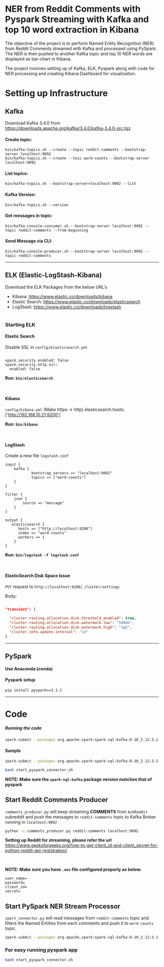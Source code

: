 # NER from Reddit Comments with Pyspark Streaming with Kafka and top 10 word extraction in Kibana

The objective of the project is to perform Named Entity Recognition (NER) from Reddit Comments streamed with Kafka and processed using PySpark. The NER is then pushed to another Kafka topic and top 10 NER words are displayed as bar-chart in Kibana.

The project involves setting up of Kafka, ELK, Pyspark along with code for NER processing and creating Kibana Dashboard for visualization.

# Setting up Infrastructure
## Kafka 

Download Kafka 3.4.0 from https://downloads.apache.org/kafka/3.4.0/kafka-3.4.0-src.tgz

#### Create topic:
`bin/kafka-topics.sh --create --topic reddit-comments --bootstrap-server localhost:9092`  
`bin/kafka-topics.sh --create --toic word-counts --bootstrap-server localhost:9092`

#### List topics:
`bin/kafka-topics.sh --bootstrap-server=localhost:9092 --list`

#### Kafka Version:
`bin/kafka-topics.sh --version`


#### Get messages in topic:

`bin/kafka-console-consumer.sh --bootstrap-server localhost:9092 --topic reddit-comments --from-beginning`

#### Send Message via CLI:
`bin/kafka-console-producer.sh --bootstrap-server localhost:9092 --topic reddit-comments`

---

## ELK (Elastic-LogStash-Kibana)

Download the ELK Packages from the below URL's  

- Kibana: https://www.elastic.co/downloads/kibana
- Elastic Search: https://www.elastic.co/downloads/elasticsearch
- LogStash: https://www.elastic.co/downloads/logstash
<br><br>
### Starting ELK

#### Elastic Search

Disable SSL in `config/elasticsearch.yml`

``` config

xpack.security.enabled: false
xpack.security.http.ssl:
  enabled: false

```

**Run: `bin/elasticsearch`**

<br>

#### Kibana

`config/kibana.yml` (Make https -> http)
elasticsearch.hosts: ['http://192.168.10.21:9200']


**Run: `bin/kibana`**

<br>

#### LogStash

Create a new file `logstash.conf`

``` config
input {
    kafka {
            bootstrap_servers => "localhost:9092"
            topics => ["word-counts"]
    }
}

filter {
    json {
        source => "message"
    }
}

output {
   elasticsearch {
      hosts => ["http://localhost:9200"]
      index => "word-counts"
      workers => 1
    }
}

```

**Run: `bin/logstash -f logstash.conf`**

<br>

#### ElasticSearch Disk Space Issue
`PUT` request to `http://localhost:9200/_cluster/settings`

Body:

``` json

"transient": {
   
  "cluster.routing.allocation.disk.threshold_enabled": true,
  "cluster.routing.allocation.disk.watermark.low": "500mb",
  "cluster.routing.allocation.disk.watermark.high": "1gb",
  "cluster.info.update.interval": "1m"
}

```

---

## PySpark

#### Use Anaconda (conda)

#### Pyspark setup  

`pip install pyspark==3.1.1`

---

# Code

##### Running the code

``` bash
spark-submit --packages org.apache.spark:spark-sql-kafka-0-10_2.12:3.1.1 --conf spark.sql.streaming.forceDeleteTempCheckpointLocation=true spark_connector.py <CHECKPOINT_DIR> <BOOTSTRAP_SERVER> <READ_TOPIC> <WRITE_TOPIC>
```

#### Sample
``` bash
spark-submit --packages org.apache.spark:spark-sql-kafka-0-10_2.12:3.1.1 --conf spark.sql.streaming.forceDeleteTempCheckpointLocation=true spark_connector.py /tmp/checkpoint localhost:9092 reddit-comments word-counts
```

``` bash
bash start_pyspark_connector.sh
```
**NOTE: Make sure the `spark-sql-kafka` package version matches that of pyspark**


## Start Reddit Comments Producer

`comments_producer.py` will keep streaming **COMMENTS** from `AskReddit` subreddit and push the messages to `reddit-comments` topic to Kafka Broker running in `localhost:9092`

``` bash
python -u comments_producer.py reddit-comments localhost:9092
```

**Setting up Reddit for streaming, please refer the url**
https://www.geeksforgeeks.org/how-to-get-client_id-and-client_secret-for-python-reddit-api-registration/

<br>

**NOTE: Make sure you have `.env` file configured properly as below.**
``` config
user_name=
password=
client_id=
secret=
```

## Start PySpark NER Stream Processor

`spart_connector.py` will read messages from `reddit-comments` topic and filters the Named Entities from each comments and push it to `word-counts` topic.

``` bash
spark-submit --packages org.apache.spark:spark-sql-kafka-0-10_2.12:3.1.1 --conf spark.sql.streaming.forceDeleteTempCheckpointLocation=true spark_connector.py
```

### For easy running pyspark app
```bash
bash start_pyspark_connector.sh
```